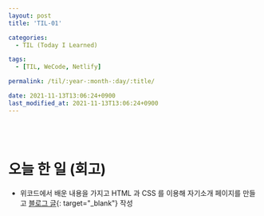 ```yaml
---
layout: post
title: 'TIL-01'

categories:
  - TIL (Today I Learned)

tags:
  - [TIL, WeCode, Netlify]

permalink: /til/:year-:month-:day/:title/

date: 2021-11-13T13:06:24+0900
last_modified_at: 2021-11-13T13:06:24+0900
---
```


<br>
<br>

# 오늘 한 일 (회고)

- 위코드에서 배운 내용을 가지고 HTML 과 CSS 를 이용해 자기소개 페이지를 만들고 [블로그 글](../../html-css/html-css-1){: target="\_blank"} 작성
